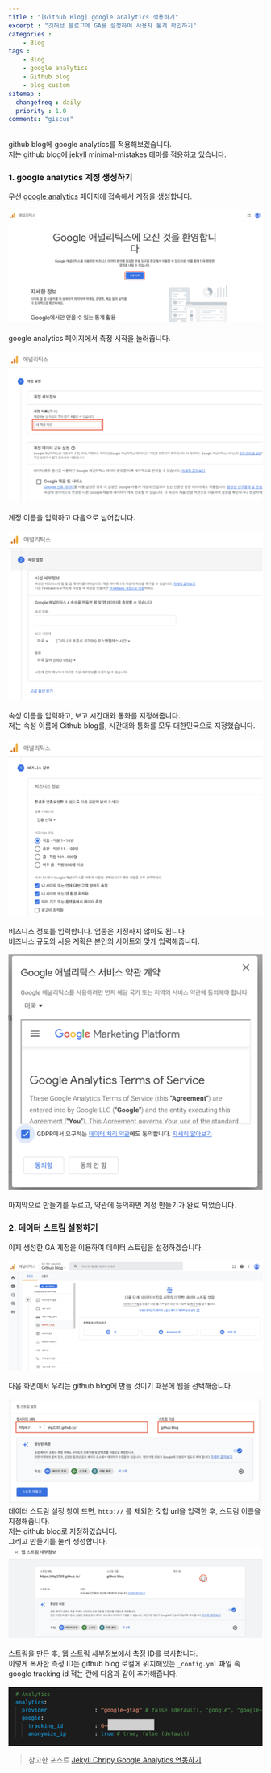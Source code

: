 ```yaml
---
title : "[Github Blog] google analytics 적용하기"
excerpt : "깃허브 블로그에 GA를 설정하여 사용자 통계 확인하기"
categories :
    - Blog
tags :
    - Blog
    - google analytics
    - Github blog
    - blog custom
sitemap :
  changefreq : daily
  priority : 1.0
comments: "giscus"
---
```

  
github blog에 google analytics를 적용해보겠습니다.  
저는 github blog에 jekyll minimal-mistakes 테마를 적용하고 있습니다. 

### 1. google analytics 계정 생성하기
  우선 [google analytics](https://analytics.google.com/analytics/web/provision/?hl=ko&pli=1#/provision) 페이지에 접속해서 계정을 생성합니다.  
  <br/>
  ![GA1](../assets/images/GA/GA1.png)  
  <br/>
  google analytics 페이지에서 측정 시작을 눌러줍니다.  
  <br/>
  ![GA2](../assets/images/GA/GA2.png)  
  <br/>
  계정 이름을 입력하고 다음으로 넘어갑니다.  
  <br/>
  ![GA3](../assets/images/GA/GA3.png)  
  <br/>
  속성 이름을 입력하고, 보고 시간대와 통화를 지정해줍니다.  
  저는 속성 이름에 Github blog를, 시간대와 통화를 모두 대한민국으로 지정했습니다.  
  <br/>
  ![GA4](../assets/images/GA/GA4.png)   
  <br/>
  비즈니스 정보를 입력합니다. 업종은 지정하지 않아도 됩니다.  
  비즈니스 규모와 사용 계획은 본인의 사이트와 맞게 입력해줍니다.  
  <br/>
  ![GA5](../assets/images/GA/GA5.png)  
  <br/>
  마지막으로 만들기를 누르고, 약관에 동의하면 계정 만들기가 완료 되었습니다. 

### 2. 데이터 스트림 설정하기
이제 생성한 GA 계정을 이용하여 데이터 스트림을 설정하겠습니다.  
<br/>
![GA6](../assets/images/GA/GA6.png)  
<br/>
다음 화면에서 우리는 github blog에 만들 것이기 때문에 웹을 선택해줍니다.  
<br/>
![GA7](../assets/images/GA/GA7.png)
<br/>
데이터 스트림 설정 창이 뜨면, ```http://``` 를 제외한 깃헙 url을 입력한 후, 스트림 이름을 지정해줍니다.  
저는 github blog로 지정하였습니다.  
그리고 만들기를 눌러 생성합니다. 
<br/>
![GA8](../assets/images/GA/GA8.png)  
<br/>
스트림을 만든 후, 웹 스트림 세부정보에서 측정 ID를 복사합니다.  
이렇게 복사한 측정 ID는 github blog 로컬에 위치해있는 ```_config.yml``` 파일 속 google tracking id 적는 란에 다음과 같이 추가해줍니다.  
<br/>
![GA9](../assets/images/GA/GA9.png)


> 참고한 포스트
[Jekyll Chripy Google Analytics 연동하기](https://ynkim0.github.io/posts/Jekyll-Chripy-Google-Analytics-%EC%97%B0%EB%8F%99%ED%95%98%EA%B8%B0/)